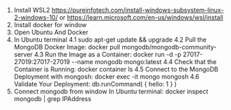 

1. Install WSL2 https://pureinfotech.com/install-windows-subsystem-linux-2-windows-10/ or https://learn.microsoft.com/en-us/windows/wsl/install
2. Install docker for window
3. Open Ubuntu And Docker
4. In Ubuntu terminal 
	4.1 sudo apt-get update && upgrade
	4.2 Pull the MongoDB Docker Image: docker pull mongodb/mongodb-community-server
	4.3 Run the Image as a Container: docker run -d -p 27017-27019:27017-27019 --name mongodb mongo:latest
	4.4 Check that the Container is Running: docker container ls
	4.5 Connect to the MongoDB Deployment with mongosh: docker exec -it mongo mongosh
	4.6 Validate Your Deployment: 
		db.runCommand(
		   {
			  hello: 1
		   }
		)
5. Connect mongodb from window
	In Ubuntu terminal:  docker inspect mongodb | grep IPAddress
